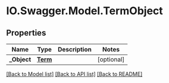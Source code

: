# IO.Swagger.Model.TermObject
## Properties

Name | Type | Description | Notes
------------ | ------------- | ------------- | -------------
**_Object** | [**Term**](Term.md) |  | [optional] 

[[Back to Model list]](../README.md#documentation-for-models) [[Back to API list]](../README.md#documentation-for-api-endpoints) [[Back to README]](../README.md)

